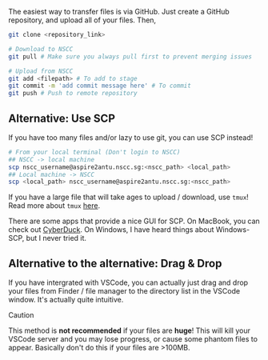 The easiest way to transfer files is via GitHub. Just create a GitHub repository, and upload all of your files. Then,
```bash
git clone <repository_link>

# Download to NSCC
git pull # Make sure you always pull first to prevent merging issues

# Upload from NSCC
git add <filepath> # To add to stage
git commit -m 'add commit message here' # To commit
git push # Push to remote repository
```

## Alternative: Use SCP
If you have too many files and/or lazy to use git, you can use SCP instead! 
```bash
# From your local terminal (Don't login to NSCC)
## NSCC -> local machine
scp nscc_username@aspire2antu.nscc.sg:<nscc_path> <local_path>
## Local machine -> NSCC
scp <local_path> nscc_username@aspire2antu.nscc.sg:<nscc_path>
```
If you have a large file that will take ages to upload / download, use `tmux`! Read more about `tmux` [here](/Running%20jupyter-notebooks.md).

There are some apps that provide a nice GUI for SCP. On MacBook, you can check out [CyberDuck](https://cyberduck.io/download/). On Windows, I have heard things about Windows-SCP, but I never tried it.

## Alternative to the alternative: Drag & Drop
If you have intergrated with VSCode, you can actually just drag and drop your files from Finder / file manager to the directory list in the VSCode window. It's actually quite intuitive.
>[!Caution]
>This method is **not recommended** if your files are **huge**! This will kill your VSCode server and you may lose progress, or cause some phantom files to appear. Basically don't do this if your files are >100MB.
